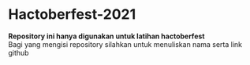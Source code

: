 # Hactoberfest-2021
**Repository ini hanya digunakan untuk latihan hactoberfest**  
 Bagi yang mengisi repository silahkan untuk menuliskan nama serta link github  
 
